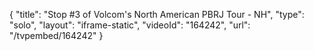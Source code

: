 {
    "title": "Stop #3 of Volcom's North American PBRJ Tour - NH",
    "type": "solo",
    "layout": "iframe-static",
    "videoId": "164242",
    "url": "\/tvpembed\/164242"
}